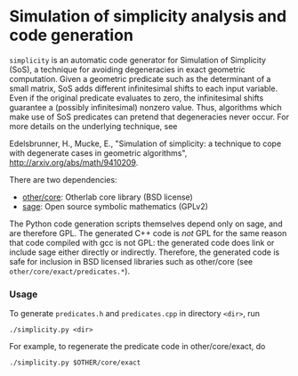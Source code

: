 Simulation of simplicity analysis and code generation
=====================================================

`simplicity` is an automatic code generator for Simulation of Simplicity (SoS), a technique for avoiding
degeneracies in exact geometric computation.  Given a geometric predicate such as the determinant of
a small matrix, SoS adds different infinitesimal shifts to each input variable.  Even if the original predicate
evaluates to zero, the infinitesimal shifts guarantee a (possibly infinitesimal) nonzero value.  Thus, algorithms
which make use of SoS predicates can pretend that degeneracies never occur.  For more details on the underlying technique, see

  Edelsbrunner, H., Mucke, E., "Simulation of simplicity: a technique to cope with degenerate cases in geometric algorithms",
  http://arxiv.org/abs/math/9410209.

There are two dependencies:

* [other/core](https://github.com/otherlab/core): Otherlab core library (BSD license)
* [sage](http://www.sagemath.org): Open source symbolic mathematics (GPLv2)

The Python code generation scripts themselves depend only on sage, and are therefore GPL.  The generated C++
code is *not* GPL for the same reason that code compiled with gcc is not GPL: the generated code does link or
include sage either directly or indirectly.  Therefore, the generated code is safe for inclusion in BSD licensed
libraries such as other/core (see `other/core/exact/predicates.*`).

### Usage

To generate `predicates.h` and `predicates.cpp` in directory `<dir>`, run

    ./simplicity.py <dir>

For example, to regenerate the predicate code in other/core/exact, do

    ./simplicity.py $OTHER/core/exact
